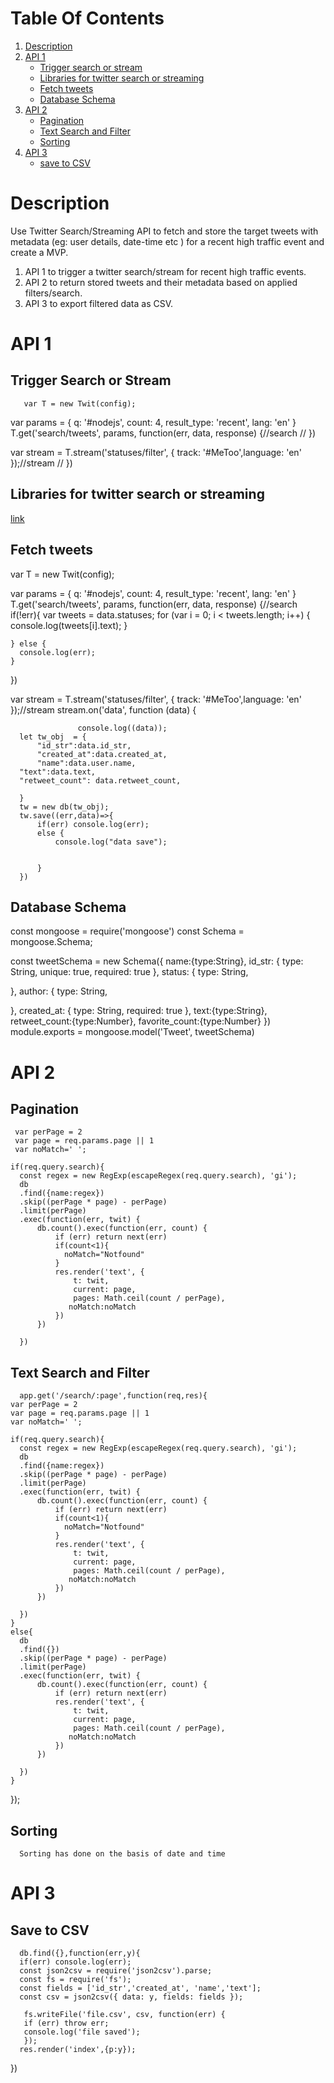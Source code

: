 
# Table Of Contents
1. [Description](#description)
2. [API 1](#api-1)
    * [Trigger search or stream](#trigger-search-or-stream) 
    * [Libraries for twitter search or streaming](#libraries-for-twitter-search-or-streaming)
    * [Fetch tweets](#fetch-tweets)
    * [Database Schema](#database-schema)
3. [API 2](#api-2)
    * [Pagination](#pagination)
    * [Text Search and Filter](#text-search-and-filter)
    * [Sorting](#sorting) 
4. [API 3](#api-3)
    * [save to CSV](#csv)

# Description
Use Twitter Search/Streaming API to fetch and store the target tweets with metadata (eg: user details,
date-time etc ) for a recent high traffic event and create a MVP.
1. API 1 to trigger a twitter search/stream for recent high traffic events. 
2. API 2 to return stored tweets and their metadata based on applied filters/search.
3. API 3 to export filtered data as CSV.


# API 1
  ## Trigger Search or Stream
       var T = new Twit(config);

var params = {
    q: '#nodejs',
    count: 4,
    result_type: 'recent',
    lang: 'en'
  }
  T.get('search/tweets', params, function(err, data, response) {//search
   //
  })  

  var stream = T.stream('statuses/filter', { track: '#MeToo',language: 'en' });//stream
  //
      })

  ## Libraries for twitter search or streaming
   [link](https://www.npmjs.com/package/twitter)

 ## Fetch tweets
var T = new Twit(config);

var params = {
    q: '#nodejs',
    count: 4,
    result_type: 'recent',
    lang: 'en'
  }
  T.get('search/tweets', params, function(err, data, response) {//search
    if(!err){
        var tweets = data.statuses;
        for (var i = 0; i < tweets.length; i++) {
          console.log(tweets[i].text);
        }
     
    } else {
      console.log(err);
    }
  })  

  var stream = T.stream('statuses/filter', { track: '#MeToo',language: 'en' });//stream
  stream.on('data', function (data) {
        
     			   console.log((data));
      let tw_obj  = {
          "id_str":data.id_str,
          "created_at":data.created_at,
          "name":data.user.name,
      "text":data.text,
      "retweet_count": data.retweet_count,
      
      }
      tw = new db(tw_obj);
      tw.save((err,data)=>{
          if(err) console.log(err);
          else {
              console.log("data save");
             
             
          }
      })
 
 
 ## Database Schema
   const mongoose = require('mongoose')
   const Schema = mongoose.Schema;

   const tweetSchema = new Schema({
    name:{type:String},
   id_str: {
    type: String,
    unique: true,
    required: true
  },
  status: {
    type: String,
    
  },
  author: {
    type: String,
    
  },
  created_at: {
    type: String,
    required: true
  },
  text:{type:String},
  retweet_count:{type:Number},
  favorite_count:{type:Number}
})
module.exports = mongoose.model('Tweet', tweetSchema)
# API 2
  ## Pagination
     var perPage = 2
     var page = req.params.page || 1
     var noMatch=' ';
   
    if(req.query.search){
      const regex = new RegExp(escapeRegex(req.query.search), 'gi');
      db
      .find({name:regex})
      .skip((perPage * page) - perPage)
      .limit(perPage)
      .exec(function(err, twit) {
          db.count().exec(function(err, count) {
              if (err) return next(err)
              if(count<1){
                noMatch="Notfound"
              }
              res.render('text', {
                  t: twit,
                  current: page,
                  pages: Math.ceil(count / perPage),
                 noMatch:noMatch
              })
          })
        
      })
  
  
  
  
  ## Text Search and Filter
      app.get('/search/:page',function(req,res){
    var perPage = 2
    var page = req.params.page || 1
    var noMatch=' ';
   
    if(req.query.search){
      const regex = new RegExp(escapeRegex(req.query.search), 'gi');
      db
      .find({name:regex})
      .skip((perPage * page) - perPage)
      .limit(perPage)
      .exec(function(err, twit) {
          db.count().exec(function(err, count) {
              if (err) return next(err)
              if(count<1){
                noMatch="Notfound"
              }
              res.render('text', {
                  t: twit,
                  current: page,
                  pages: Math.ceil(count / perPage),
                 noMatch:noMatch
              })
          })
        
      })
    }
    else{
      db
      .find({})
      .skip((perPage * page) - perPage)
      .limit(perPage)
      .exec(function(err, twit) {
          db.count().exec(function(err, count) {
              if (err) return next(err)
              res.render('text', {
                  t: twit,
                  current: page,
                  pages: Math.ceil(count / perPage),
                 noMatch:noMatch
              })
          })
        
      })
    }
    
  });
  
  
  ## Sorting
      Sorting has done on the basis of date and time
# API 3
  ## Save to CSV
      db.find({},function(err,y){
      if(err) console.log(err);
      const json2csv = require('json2csv').parse;
      const fs = require('fs');
      const fields = ['id_str','created_at', 'name','text'];
      const csv = json2csv({ data: y, fields: fields });
     
       fs.writeFile('file.csv', csv, function(err) {
       if (err) throw err;
       console.log('file saved');
       });
      res.render('index',{p:y});
   })
